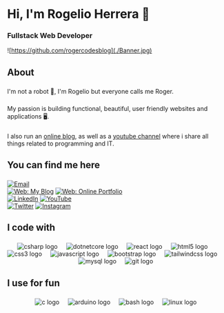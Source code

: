 <h1 align="left">Hi, I'm Rogelio Herrera 👋</h1>

###

<h3 align="left">Fullstack Web Developer</h3>

![https://github.com/rogercodesblog](./Banner.jpg)
###

<h2 align="left">About</h2>

###

<p align="left">I'm not a robot 🤖, I'm Rogelio but everyone calls me Roger.</p>

###

<p align="left">My passion is building functional, beautiful, user friendly websites and applications 🖥️.</p>

###

<p align="left">I also run an <a href="https://rogercodes.blog" target="_blank">online blog</a>, as well as a <a href="https://youtube.com/@rogercodes" target="_blank">youtube channel</a> where i share all things related to programming and IT.</p>

###

<h2 align="left">You can find me here</h2>

###
[![Email](https://img.shields.io/badge/rogelioherreradev@gmail.com-Personal_Email-D14836?style=for-the-badge&logo=gmail&logoColor=white&labelColor=101010)](mailto:rogelioherreradev@gmail.com)
</br>
[![Web: My Blog](https://img.shields.io/badge/Web-RogerCodes.Blog-14a1f0?style=for-the-badge&logo=dev.to&logoColor=white&labelColor=101010)](https://rogercodes.blog)
[![Web: Online Portfolio](https://img.shields.io/badge/Web-RogelioHerrera.Dev-14a1f0?style=for-the-badge&logo=dev.to&logoColor=white&labelColor=101010)](https://rogelioherrera.dev)
</br>
[![LinkedIn](https://img.shields.io/badge/LinkedIn-Rogelio_Herrera-0077B5?style=for-the-badge&logo=linkedin&logoColor=white&labelColor=101010)](https://www.linkedin.com/in/rogelio-herrera-dev)
[![YouTube](https://img.shields.io/badge/YouTube-@RogerCodesBlog-FF0000?style=for-the-badge&logo=youtube&logoColor=white&labelColor=101010)](https://youtube.com/@rogercodesblog)
</br>
[![Twitter](https://img.shields.io/badge/Twitter-@rogercodesblog-1DA1F2?style=for-the-badge&logo=twitter&logoColor=white&labelColor=101010)](https://twitter.com/rogercodesblog)
[![Instagram](https://img.shields.io/badge/Instagram-@rogercodesblog-E4405F?style=for-the-badge&logo=instagram&logoColor=white&labelColor=101010)](https://instagram.com/rogercodesblog)

###

<h2 align="left">I code with</h2>

###

<div align="center">
  <img src="https://cdn.jsdelivr.net/gh/devicons/devicon/icons/csharp/csharp-original.svg" height="40" alt="csharp logo"  />
  <img width="12" />
  <img src="https://cdn.jsdelivr.net/gh/devicons/devicon/icons/dotnetcore/dotnetcore-original.svg" height="40" alt="dotnetcore logo"  />
  <img width="12" />
  <img src="https://cdn.jsdelivr.net/gh/devicons/devicon/icons/react/react-original.svg" height="40" alt="react logo"  />
  <img width="12" />
  <img src="https://cdn.jsdelivr.net/gh/devicons/devicon/icons/html5/html5-original.svg" height="40" alt="html5 logo"  />
  <img width="12" />
  <img src="https://cdn.jsdelivr.net/gh/devicons/devicon/icons/css3/css3-original.svg" height="40" alt="css3 logo"  />
  <img width="12" />
  <img src="https://cdn.jsdelivr.net/gh/devicons/devicon/icons/javascript/javascript-original.svg" height="40" alt="javascript logo"  />
  <img width="12" />
  <img src="https://cdn.jsdelivr.net/gh/devicons/devicon/icons/bootstrap/bootstrap-original.svg" height="40" alt="bootstrap logo"  />
  <img width="12" />
  <img src="https://cdn.jsdelivr.net/gh/devicons/devicon/icons/tailwindcss/tailwindcss-original-wordmark.svg" height="40" alt="tailwindcss logo"  />
  <img width="12" />
  <img src="https://cdn.jsdelivr.net/gh/devicons/devicon/icons/mysql/mysql-original.svg" height="40" alt="mysql logo"  />
  <img width="12" />
  <img src="https://cdn.jsdelivr.net/gh/devicons/devicon/icons/git/git-original.svg" height="40" alt="git logo"  />
</div>

###

<h2 align="left">I use for fun</h2>

###

<div align="center">
  <img src="https://cdn.jsdelivr.net/gh/devicons/devicon/icons/c/c-original.svg" height="40" alt="c logo"  />
  <img width="12" />
  <img src="https://cdn.jsdelivr.net/gh/devicons/devicon/icons/arduino/arduino-original.svg" height="40" alt="arduino logo"  />
  <img width="12" />
  <img src="https://cdn.jsdelivr.net/gh/devicons/devicon/icons/bash/bash-original.svg" height="40" alt="bash logo"  />
  <img width="12" />
  <img src="https://cdn.jsdelivr.net/gh/devicons/devicon/icons/linux/linux-original.svg" height="40" alt="linux logo"  />
</div>

###
